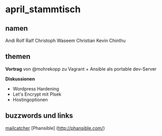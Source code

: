 # april_stammtisch

## namen

Andi
Rolf
Ralf
Christoph
Waseem
Christian
Kevin
Chinthu

## themen

 **Vortrag** von @mohrekopp zu Vagrant + Ansible als portable dev-Server
 
 **Diskussionen**
 - Wordpress Hardening
 - Let's Encrypt mit Plsek
 - Hostingoptionen


## buzzwords und links

[mailcatcher](https://github.com/sj26/mailcatcher)
[Phansible] (http://phansible.com/)
